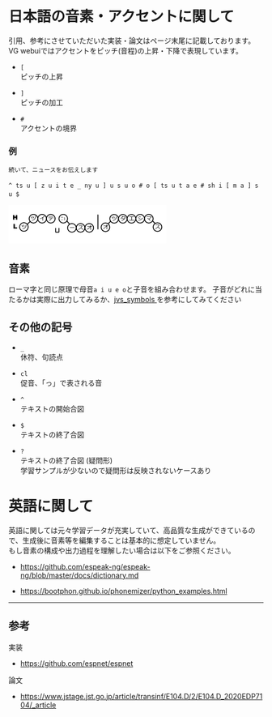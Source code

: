 # 日本語の音素・アクセントに関して


引用、参考にさせていただいた実装・論文はページ末尾に記載しております。  
VG webuiではアクセントをピッチ(音程)の上昇・下降で表現しています。

- `[`  
ピッチの上昇

- `]`  
ピッチの加工

- `#`  
アクセントの境界

### 例

`続いて、ニュースをお伝えします`

`^ ts u [ z u i t e _ ny u ] u s u o # o [ ts u t a e # sh i [ m a ] s u $`

![](accent.png)

## 音素
ローマ字と同じ原理で母音`a i u e o`と子音を組み合わせます。
子音がどれに当たるかは実際に出力してみるか、[jvs_symbols ](https://github.com/log1stics/voice-generator-webui/blob/main/tts/text/symbols.py#L18)を参考にしてみてください

## その他の記号

- `_`  
休符、句読点

- `cl`  
促音、「っ」で表される音

- `^`  
テキストの開始合図
- `$`  
テキストの終了合図
- `?`  
テキストの終了合図 (疑問形)  
学習サンプルが少ないので疑問形は反映されないケースあり

# 英語に関して
英語に関しては元々学習データが充実していて、高品質な生成ができているので、生成後に音素等を編集することは基本的に想定していません。  
もし音素の構成や出力過程を理解したい場合は以下をご参照ください。

- https://github.com/espeak-ng/espeak-ng/blob/master/docs/dictionary.md

- https://bootphon.github.io/phonemizer/python_examples.html



---
## 参考
実装
- https://github.com/espnet/espnet  

論文
- https://www.jstage.jst.go.jp/article/transinf/E104.D/2/E104.D_2020EDP7104/_article